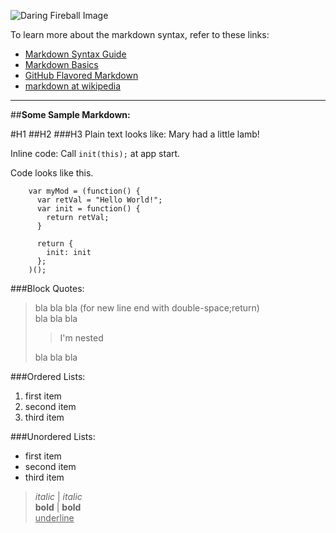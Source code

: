 ![Daring Fireball Image](http://daringfireball.net/graphics/logos/)


To learn more about the markdown syntax, refer to these links:

 - [Markdown Syntax Guide](http://daringfireball.net/projects/markdown/syntax)
 - [Markdown Basics](http://daringfireball.net/projects/markdown/basics)
 - [GitHub Flavored Markdown](http://github.github.com/github-flavored-markdown/) 
 - [markdown at wikipedia](https://secure.wikimedia.org/wikipedia/en/wiki/Markdown)

----------------

##**Some Sample Markdown:**

#H1
##H2
###H3
Plain text looks like: Mary had a little lamb!  

Inline code:  Call `init(this);` at app start.  

Code looks like this.

        var myMod = (function() {
          var retVal = "Hello World!";
          var init = function() {
            return retVal;
          }

          return {
            init: init
          };
        )();

###Block Quotes:
> bla bla bla (for new line end with double-space;return)  
> bla bla bla
>
>> I'm nested
>
> bla bla bla

###Ordered Lists:
1. first item
2. second item
3. third item

###Unordered Lists:
- first item
- second item
- third item

> *italic* | _italic_  
> **bold** | __bold__  
> <u>underline</u>
